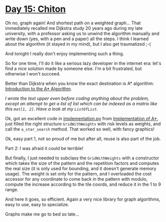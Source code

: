# [Day 15: Chiton](https://adventofcode.com/2021/day/15)

Oh no, graph again!
And shortest path on a weighted graph... That immediately recalled me Dijkstra study 20 years ago during my late 
university, with a professor asking us to unwind the algorithm manually and write down (yes, with a pen and a paper) 
all the steps.
I think I learned about the algorithm (it stayed in my mind), but I also get traumatized ;-(

And tonight I really don't enjoy implementing such a thing.

So for one time, I'll do it like a serious lazy developer in the internet era: let's find a nice solution made by
someone else. I'm a bit frustrated, but otherwise I won't succeed.

Better than Dijkstra when you know the exact destination is A* algorithm:
[Introduction to the A* Algorithm](https://www.redblobgames.com/pathfinding/a-star/introduction.html).

*I wrote the text upper even before coding anything about the problem, except an attempt to get a list of list which
can be indexed as a matrix like this `mat[1, 2]`. Have a look at my `ListOfList`.*

Ok, got an excellent code in [implementation.py](implementation.py) from 
[Implementation of A*](https://www.redblobgames.com/pathfinding/a-star/implementation.html#python), 
just filled the right structure `GridWithWeights` with risk levels as weights, and call the `a_star_search` method.
That worked so well, with fancy graphics!

Ok, easy part 1, not so proud of me but after all, reuse is also part of the job.

Part 2: I was afraid it could be terrible!

But finally, I just needed to subclass the `GridWithWeights` with a 
constructor which takes the size of the pattern and the repetition factors and computes the real size (it is only used
for bounding, and it doesn't generate memory usage). 
The weight is set only for the pattern, and I overloaded the cost accessor for any coordinate to come back in the
pattern with modulo, compute the increase according to the tile coords, and reduce it in the 1 to 9 range.

And here it goes, so efficient. Again a very nice library for graph algorithms, easy to use, easy to specialize.

Graphs make me go to bed so late...